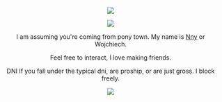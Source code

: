 <p align="center"> <img src="https://i.imgur.com/TgHTgN4.png"/>
<p align="center"> <img src="https://i.imgur.com/VrRbLfU.png"/>
<p align="center"> I am assuming you're coming from pony town. My name is <ins>Nny</ins> or Wojchiech.
<p align="center"> Feel free to interact, I love making friends.
<p align="center"> DNI If you fall under the typical dni, are proship, or are just gross. I block freely.
<p align="center"> <img src="https://i.imgur.com/v8duv18.png"/>
